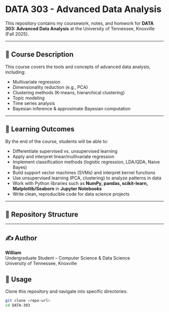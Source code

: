 # DATA 303 - Advanced Data Analysis

This repository contains my coursework, notes, and homwork for **DATA 303: Advanced Data Analysis** at the University of Tennessee, Knoxville (Fall 2025).

---

## 📝 Course Description
This course covers the tools and concepts of advanced data analysis, including:  
- Multivariate regression  
- Dimensionality reduction (e.g., PCA)  
- Clustering methods (K-means, hierarchical clustering)  
- Topic modeling  
- Time series analysis  
- Bayesian inference & approximate Bayesian computation

---

## 🎯 Learning Outcomes
By the end of the course, students will be able to:  
- Differentiate supervised vs. unsupervised learning  
- Apply and interpret linear/multivariate regression  
- Implement classification methods (logistic regression, LDA/QDA, Naive Bayes)  
- Build support vector machines (SVMs) and interpret kernel functions  
- Use unsupervised learning (PCA, clustering) to analyze patterns in data  
- Work with Python libraries such as **NumPy, pandas, scikit-learn, Matplotlib/Seaborn** in **Jupyter Notebooks**  
- Write clean, reproducible code for data science projects 

---

## 📂 Repository Structure

---

## ✍️ Author
**William**  
Undergraduate Student – Computer Science & Data Science  
University of Tennessee, Knoxville

## 📖 Usage
Clone this repository and navigate into specific directories:

```bash
git clone <repo-url>
cd DATA-303
